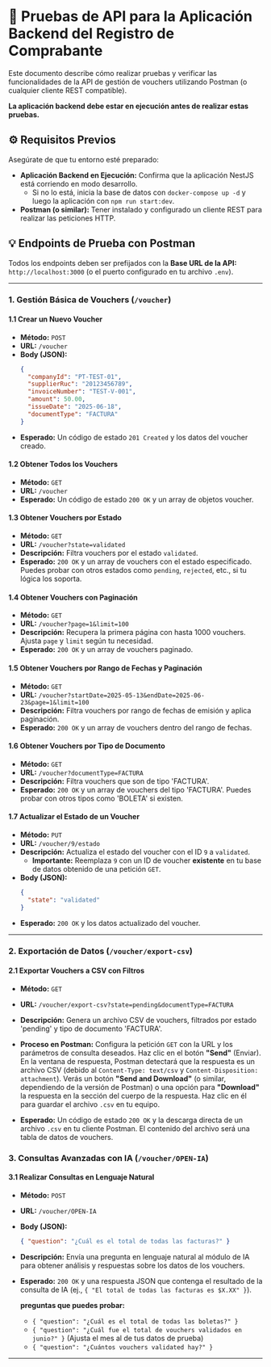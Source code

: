 # 🚀 Pruebas de API para la Aplicación Backend del Registro de Comprabante 

Este documento describe cómo realizar pruebas y verificar las funcionalidades de la API de gestión de vouchers utilizando Postman (o cualquier cliente REST compatible).

**La aplicación backend debe estar en ejecución antes de realizar estas pruebas.**

## ⚙️ Requisitos Previos

Asegúrate de que tu entorno esté preparado:

* **Aplicación Backend en Ejecución:** Confirma que la aplicación NestJS está corriendo en modo desarrollo.
    * Si no lo está, inicia la base de datos con `docker-compose up -d` y luego la aplicación con `npm run start:dev`.
* **Postman (o similar):** Tener instalado y configurado un cliente REST para realizar las peticiones HTTP.

## 💡 Endpoints de Prueba con Postman

Todos los endpoints deben ser prefijados con la **Base URL de la API:** `http://localhost:3000` (o el puerto configurado en tu archivo `.env`).

---

### **1. Gestión Básica de Vouchers (`/voucher`)**

#### **1.1 Crear un Nuevo Voucher**
* **Método:** `POST`
* **URL:** `/voucher`
* **Body (JSON):**
    ```json
    {
      "companyId": "PT-TEST-01",
      "supplierRuc": "20123456789",
      "invoiceNumber": "TEST-V-001",
      "amount": 50.00,
      "issueDate": "2025-06-18",
      "documentType": "FACTURA"
    }
    ```
* **Esperado:** Un código de estado `201 Created` y los datos del voucher creado.

#### **1.2 Obtener Todos los Vouchers**
* **Método:** `GET`
* **URL:** `/voucher`
* **Esperado:** Un código de estado `200 OK` y un array de objetos voucher.

#### **1.3 Obtener Vouchers por Estado**
* **Método:** `GET`
* **URL:** `/voucher?state=validated`
* **Descripción:** Filtra vouchers por el estado `validated`.
* **Esperado:** `200 OK` y un array de vouchers con el estado especificado. Puedes probar con otros estados como `pending`, `rejected`, etc., si tu lógica los soporta.

#### **1.4 Obtener Vouchers con Paginación**
* **Método:** `GET`
* **URL:** `/voucher?page=1&limit=100`
* **Descripción:** Recupera la primera página con hasta 1000 vouchers. Ajusta `page` y `limit` según tu necesidad.
* **Esperado:** `200 OK` y un array de vouchers paginado.

#### **1.5 Obtener Vouchers por Rango de Fechas y Paginación**
* **Método:** `GET`
* **URL:** `/voucher?startDate=2025-05-13&endDate=2025-06-23&page=1&limit=100`
* **Descripción:** Filtra vouchers por rango de fechas de emisión y aplica paginación.
* **Esperado:** `200 OK` y un array de vouchers dentro del rango de fechas.

#### **1.6 Obtener Vouchers por Tipo de Documento**
* **Método:** `GET`
* **URL:** `/voucher?documentType=FACTURA`
* **Descripción:** Filtra vouchers que son de tipo 'FACTURA'.
* **Esperado:** `200 OK` y un array de vouchers del tipo 'FACTURA'. Puedes probar con otros tipos como 'BOLETA' si existen.

#### **1.7 Actualizar el Estado de un Voucher**
* **Método:** `PUT`
* **URL:** `/voucher/9/estado`
* **Descripción:** Actualiza el estado del voucher con el ID `9` a `validated`.
    * **Importante:** Reemplaza `9` con un ID de voucher **existente** en tu base de datos obtenido de una petición `GET`.
* **Body (JSON):**
    ```json
    {
      "state": "validated"
    }
    ```
* **Esperado:** `200 OK` y los datos actualizado del voucher.

---

### **2. Exportación de Datos (`/voucher/export-csv`)**

#### **2.1 Exportar Vouchers a CSV con Filtros**
* **Método:** `GET`
* **URL:** `/voucher/export-csv?state=pending&documentType=FACTURA`
* **Descripción:** Genera un archivo CSV de vouchers, filtrados por estado 'pending' y tipo de documento 'FACTURA'.
* **Proceso en Postman:**
    Configura la petición `GET` con la URL y los parámetros de consulta deseados.
    Haz clic en el botón **"Send"** (Enviar).
    En la ventana de respuesta, Postman detectará que la respuesta es un archivo CSV (debido al `Content-Type: text/csv` y `Content-Disposition: attachment`).
    Verás un botón **"Send and Download"** (o similar, dependiendo de la versión de Postman) o una opción para **"Download"** la respuesta en la sección del cuerpo de la respuesta. Haz clic en él para guardar el archivo `.csv` en tu equipo.

* **Esperado:** Un código de estado `200 OK` y la descarga directa de un archivo `.csv` en tu cliente Postman. El contenido del archivo será una tabla de datos de vouchers.


### **3. Consultas Avanzadas con IA (`/voucher/OPEN-IA`)**

#### **3.1 Realizar Consultas en Lenguaje Natural**
* **Método:** `POST`
* **URL:** `/voucher/OPEN-IA`
* **Body (JSON):**
    ```json
    { "question": "¿Cuál es el total de todas las facturas?" }
    ```
* **Descripción:** Envía una pregunta en lenguaje natural al módulo de IA para obtener análisis y respuestas sobre los datos de los vouchers.
* **Esperado:** `200 OK` y una respuesta JSON que contenga el resultado de la consulta de IA (ej., `{ "El total de todas las facturas es $X.XX" }`).

    **preguntas que puedes probar:**
    * `{ "question": "¿Cuál es el total de todas las boletas?" }`
    * `{ "question": "¿Cuál fue el total de vouchers validados en junio?" }` (Ajusta el mes al de tus datos de prueba)
    * `{ "question": "¿Cuántos vouchers validated hay?" }`

---